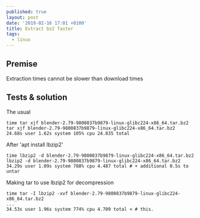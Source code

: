 ```yaml
---
published: true
layout: post
date: '2019-02-16 17:01 +0100'
title: Extract bz2 faster
tags:
  - linux
---
```

## Premise

Extraction times cannot be slower than download times

## Tests & solution

The usual

    time tar xjf blender-2.79-9800837b9879-linux-glibc224-x86_64.tar.bz2 
    tar xjf blender-2.79-9800837b9879-linux-glibc224-x86_64.tar.bz2  24.68s user 1.62s system 105% cpu 24.835 total

After 'apt install lbzip2'

    time lbzip2 -d blender-2.79-9800837b9879-linux-glibc224-x86_64.tar.bz2 
    lbzip2 -d blender-2.79-9800837b9879-linux-glibc224-x86_64.tar.bz2  34.29s user 1.09s system 788% cpu 4.487 total # + additional 0.5s to untar

Making tar to use lbzip2 for decompression

    time tar -I lbzip2 -xvf blender-2.79-9800837b9879-linux-glibc224-x86_64.tar.bz2
    ...
    34.53s user 1.96s system 774% cpu 4.709 total < # this.
